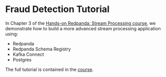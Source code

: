 # Fraud Detection Tutorial
In Chapter 3 of the [Hands-on Redpanda: Stream Processing course][course-link], we demonstrate how to build a more advanced stream processing application using:

- Redpanda
- Redpanda Schema Registry
- Kafka Connect
- Postgres

The full tutorial is contained in the [course][course-link].


[course-link]: https://university.redpanda.com/courses/hands-on-redpanda-stream-processing
